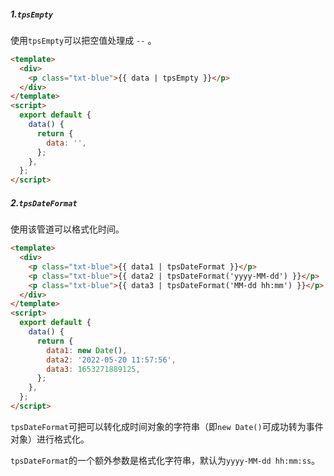 ##### 1.`tpsEmpty`

使用`tpsEmpty`可以把空值处理成 `--` 。

```html
<template>
  <div>
    <p class="txt-blue">{{ data | tpsEmpty }}</p>
  </div>
</template>
<script>
  export default {
    data() {
      return {
        data: '',
      };
    },
  };
</script>
```

##### 2.`tpsDateFormat`

使用该管道可以格式化时间。

```html
<template>
  <div>
    <p class="txt-blue">{{ data1 | tpsDateFormat }}</p>
    <p class="txt-blue">{{ data2 | tpsDateFormat('yyyy-MM-dd') }}</p>
    <p class="txt-blue">{{ data3 | tpsDateFormat('MM-dd hh:mm') }}</p>
  </div>
</template>
<script>
  export default {
    data() {
      return {
        data1: new Date(),
        data2: '2022-05-20 11:57:56',
        data3: 1653271889125,
      };
    },
  };
</script>
```

`tpsDateFormat`可把可以转化成时间对象的字符串（即`new Date()`可成功转为事件对象）进行格式化。

`tpsDateFormat`的一个额外参数是格式化字符串，默认为`yyyy-MM-dd hh:mm:ss`。
